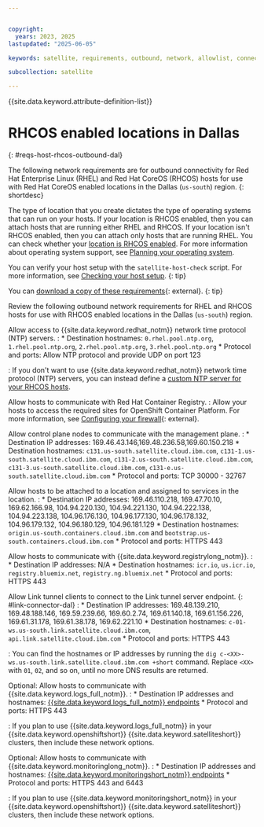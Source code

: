```yaml
---


copyright:
  years: 2023, 2025
lastupdated: "2025-06-05"

keywords: satellite, requirements, outbound, network, allowlist, connectivity, firewall, rhcos

subcollection: satellite

---
```


{{site.data.keyword.attribute-definition-list}}

# RHCOS enabled locations in Dallas
{: #reqs-host-rhcos-outbound-dal}

The following network requirements are for outbound connectivity for Red Hat Enterprise Linux (RHEL) and Red Hat CoreOS (RHCOS) hosts for use with Red Hat CoreOS enabled locations in the  Dallas (`us-south`) region.
{: shortdesc}

The type of location that you create dictates the type of operating systems that can run on your hosts. If your location is RHCOS enabled, then you can attach hosts that are running either RHEL and RHCOS. If your location isn't RHCOS enabled, then you can attach only hosts that are running RHEL. You can check whether your [location is RHCOS enabled](/docs/satellite?topic=satellite-locations#verify-coreos-location). For more information about operating system support, see [Planning your operating system](/docs/satellite?topic=satellite-infrastructure-plan#infras-plan-os).


You can verify your host setup with the `satellite-host-check` script. For more information, see [Checking your host setup](/docs/satellite?topic=satellite-host-network-check).
{: tip}



You can [download a copy of these requirements](https://cloud.ibm.com/media/docs/downloads/satellite/rhcos-dallas.csv){: external}.
{: tip}




Review the following outbound network requirements for RHEL and RHCOS hosts for use with RHCOS enabled locations in the Dallas (`us-south`) region.


Allow access to {{site.data.keyword.redhat_notm}} network time protocol (NTP) servers.
:    * Destination hostnames: `0.rhel.pool.ntp.org`, `1.rhel.pool.ntp.org`, `2.rhel.pool.ntp.org`, `3.rhel.pool.ntp.org`
     * Protocol and ports: Allow NTP protocol and provide UDP on port 123
     
:    If you don't want to use {{site.data.keyword.redhat_notm}} network time protocol (NTP) servers, you can instead define a [custom NTP server for your RHCOS hosts](/docs/satellite?topic=satellite-config-custom-ntp).

Allow hosts to communicate with Red Hat Container Registry.
:    Allow your hosts to access the required sites for OpenShift Container Platform. For more information, see [Configuring your firewall](https://docs.openshift.com/container-platform/4.8/installing/install_config/configuring-firewall.html){: external}.


Allow control plane nodes to communicate with the management plane.
:    * Destination IP addresses: 169.46.43.146,169.48.236.58,169.60.150.218
     * Destination hostnames: `c131.us-south.satellite.cloud.ibm.com`, `c131-1.us-south.satellite.cloud.ibm.com`, `c131-2.us-south.satellite.cloud.ibm.com`, `c131-3.us-south.satellite.cloud.ibm.com`, `c131-e.us-south.satellite.cloud.ibm.com`
     * Protocol and ports: TCP 30000 - 32767


Allow hosts to be attached to a location and assigned to services in the location.
:    * Destination IP addresses: 169.46.110.218, 169.47.70.10, 169.62.166.98, 104.94.220.130, 104.94.221.130, 104.94.222.138, 104.94.223.138, 104.96.176.130, 104.96.177.130, 104.96.178.132, 104.96.179.132, 104.96.180.129, 104.96.181.129
     * Destination hostnames: `origin.us-south.containers.cloud.ibm.com` and `bootstrap.us-south.containers.cloud.ibm.com`
     * Protocol and ports: HTTPS 443

Allow hosts to communicate with {{site.data.keyword.registrylong_notm}}.
:    * Destination IP addresses: N/A
     * Destination hostnames: `icr.io`, `us.icr.io`, `registry.bluemix.net`, `registry.ng.bluemix.net`
     * Protocol and ports: HTTPS 443

Allow Link tunnel clients to connect to the Link tunnel server endpoint. {: #link-connector-dal}
:    * Destination IP addresses: 169.48.139.210, 169.48.188.146, 169.59.239.66, 169.60.2.74, 169.61.140.18, 169.61.156.226, 169.61.31.178, 169.61.38.178, 169.62.221.10
     * Destination hostnames: `c-01-ws.us-south.link.satellite.cloud.ibm.com`, `api.link.satellite.cloud.ibm.com`
     * Protocol and ports: HTTPS 443

:    You can find the hostnames or IP addresses by running the `dig c-<XX>-ws.us-south.link.satellite.cloud.ibm.com +short` command. Replace `<XX>` with `01`, `02`, and so on, until no more DNS results are returned.


Optional: Allow hosts to communicate with {{site.data.keyword.logs_full_notm}}.
:    * Destination IP addresses and hostnames: [{{site.data.keyword.logs_full_notm}} endpoints](/docs/cloud-logs?topic=cloud-logs-vpe-connection&interface=cli)
     * Protocol and ports: HTTPS 443

:    If you plan to use {{site.data.keyword.logs_full_notm}} in your {{site.data.keyword.openshiftshort}} {{site.data.keyword.satelliteshort}} clusters, then include these network options.

Optional: Allow hosts to communicate with {{site.data.keyword.monitoringlong_notm}}.
:    * Destination IP addresses and hostnames: [{{site.data.keyword.monitoringshort_notm}} endpoints](/docs/monitoring?topic=monitoring-endpoints)
     * Protocol and ports: HTTPS 443 and 6443

:    If you plan to use {{site.data.keyword.monitoringshort_notm}} in your {{site.data.keyword.openshiftshort}} {{site.data.keyword.satelliteshort}} clusters, then include these network options.
